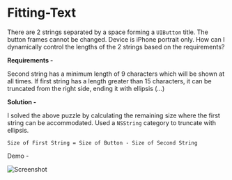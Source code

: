 Fitting-Text
=======

There are 2 strings separated by a space forming a `UIButton` title. The button frames cannot be changed. Device is iPhone portrait only. How can I dynamically control the lengths of the 2 strings based on the requirements? 

**Requirements -**

Second string has a minimum length of 9 characters which will be shown at all times. If first string has a length greater than 15 characters, it can be truncated from the right side, ending it with ellipsis (...) 


**Solution -**

I solved the above puzzle by calculating the remaining size where the first string can be accommodated. Used a `NSString` category to truncate with ellipsis. 

`Size of First String = Size of Button - Size of Second String`

Demo - 

  
![Screenshot](http://i.stack.imgur.com/Joq8r.png)
